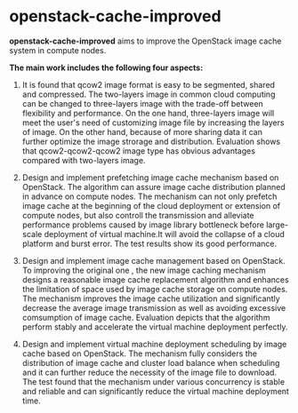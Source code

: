 # openstack-cache-improved
**openstack-cache-improved** aims to improve the OpenStack image cache system in compute nodes.

**The main work includes the following four aspects:** 
1. It is found that qcow2 image format is easy to be segmented, shared and compressed. The two-layers image in common cloud computing can be changed to three-layers image with the trade-off between flexibility and performance. On the one hand, three-layers image will meet the user's need of customizing image file by increasing the layers of image. On the other hand, because of more sharing data it can further optimize the image strorage and distribution. Evaluation shows that qcow2-qcow2-qcow2 image type has obvious advantages compared with two-layers image.

2. Design and implement prefetching image cache mechanism based on OpenStack. The algorithm can assure image cache distribution planned in advance on compute nodes. The mechanism can not only prefetch image cache at the beginning of the cloud deployment or extension of compute nodes, but also controll the transmission and alleviate performance problems caused by image library bottleneck before large-scale deployment of virtual machine.It will avoid the collapse of a cloud platform and burst error. The test results show its good performance. 

3. Design and implement image cache management based on OpenStack. To improving the original one , the new image caching mechanism designs a reasonable image cache replacement algorithm and enhances the limitation of space used by image cache storage on compute nodes. The mechanism improves the image cache utilization and significantly decrease the average image transmission as well as avoiding excessive comsumption of image cache. Evaluation depicts that the algorithm perform stably and accelerate the virtual machine deployment perfectly. 

4. Design and implement virtual machine deployment scheduling by image cache based on OpenStack. The mechanism fully considers the distribution of image cache and cluster load balance when scheduling and it can further reduce the necessity of the image file to download. The test found that the mechanism under various concurrency is stable and reliable and can significantly reduce the virtual machine deployment time. 

